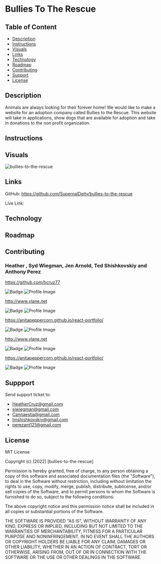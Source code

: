 # Bullies To The Rescue

## Table of Content
* [Description](#description)
* [Instructions](#instructions)
* [Visuals](#visuals)
* [Links](#links)
* [Technology](#technology)
* [Roadmap](#roadmap)
* [Contributing](#contributing)
* [Support](#support)
* [License](#license)

## Description
Animals are always looking for their forever home! We would like to make a website for an adoption company called Bullies to the Rescue. This website will take in applications, show dogs that are available for adoption and take in donations to the non profit organization.

## Instructions


## Visuals
![bullies-to-the-rescue]()

## Links
GitHub: https://github.com/SupernalDeity/bullies-to-the-rescue

Live Link: 

## Technology


## Roadmap


## Contributing
### Heather , Syd Wiegman, Jen Arnold, Ted Shishkovskiy and Anthony Perez

https://github.com/hcruz77

![Badge](https://img.shields.io/badge/Github-hcruz77-4cbbb9) 
![Profile Image](https://github.com/hcruz77.png?size=50)

http://www.vlane.net

![Badge](https://img.shields.io/badge/Github-vanessalane-4cbbb9) 
![Profile Image](https://github.com/vanessalane.png?size=50)

https://anitapeppercorn.github.io/react-portfolio/

![Badge](https://img.shields.io/badge/Github-anitapeppercorn-4cbbb9) 
![Profile Image](https://github.com/anitapeppercorn.png?size=50)

http://www.vlane.net

![Badge](https://img.shields.io/badge/Github-vanessalane-4cbbb9) 
![Profile Image](https://github.com/vanessalane.png?size=50)

https://anitapeppercorn.github.io/react-portfolio/

![Badge](https://img.shields.io/badge/Github-anitapeppercorn-4cbbb9) 
![Profile Image](https://github.com/anitapeppercorn.png?size=50)


## Suppport
Send support ticket to:
* HeatherCruz@gmail.com
* sjwiegman@gmail.com
* Cannaestia@gmail.com
* tmshishkovskiy@gmail.com
* perezant121@gmail.com



## License 
MIT License

Copyright (c) [2022] [bullies-to-the-rescue]

Permission is hereby granted, free of charge, to any person obtaining a copy of this software and associated documentation files (the "Software"), to deal in the Software without restriction, including without limitation the rights to use, copy, modify, merge, publish, distribute, sublicense, and/or sell copies of the Software, and to permit persons to whom the Software is furnished to do so, subject to the following conditions:

The above copyright notice and this permission notice shall be included in all copies or substantial portions of the Software.

THE SOFTWARE IS PROVIDED "AS IS", WITHOUT WARRANTY OF ANY KIND, EXPRESS OR IMPLIED, INCLUDING BUT NOT LIMITED TO THE WARRANTIES OF MERCHANTABILITY, FITNESS FOR A PARTICULAR PURPOSE AND NONINFRINGEMENT. IN NO EVENT SHALL THE AUTHORS OR COPYRIGHT HOLDERS BE LIABLE FOR ANY CLAIM, DAMAGES OR OTHER LIABILITY, WHETHER IN AN ACTION OF CONTRACT, TORT OR OTHERWISE, ARISING FROM, OUT OF OR IN CONNECTION WITH THE SOFTWARE OR THE USE OR OTHER DEALINGS IN THE SOFTWARE.